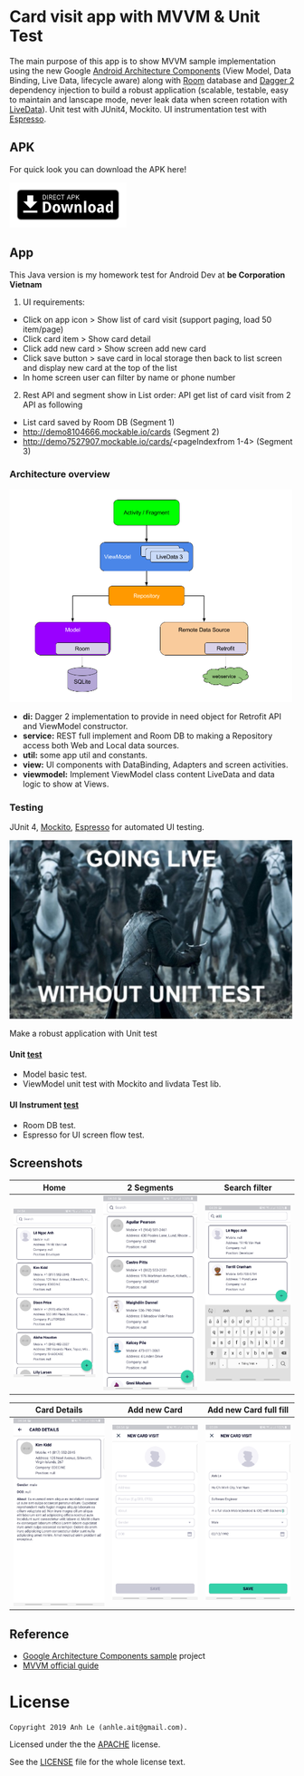 # Card visit app with MVVM & Unit Test
The main purpose of this app is to show MVVM sample implementation using the new Google [Android Architecture Components][1] (View Model, Data Binding, Live Data, lifecycle aware) along with [Room][2] database and [Dagger 2][3] dependency injection to build a robust application (scalable, testable, easy to maintain and lanscape mode, never leak data when screen rotation with [LiveData][8]). Unit test with JUnit4, Mockito. UI instrumentation test with [Espresso][7].

## APK
For quick look you can download the APK here!

[<img src="/.assets/direct-apk-download.png"
      alt="Direct apk download"
      height="80">](/.assets/apk/card-visit-app-mvvm-debug.apk)

## App
This Java version is my homework test for Android Dev at **be Corporation Vietnam**
1. UI requirements:
- Click on app icon > Show list of card visit (support paging, load 50 item/page)
- Click card item > Show card detail
- Click add new card > Show screen add new card
- Click save button > save card in local storage then back to list screen
and display new card at the top of the list
- In home screen user can filter by name or phone number

2. Rest API and segment show in List order:
API get list of card visit from 2 API as following
- List card saved by Room DB (Segment 1)
- http://demo8104666.mockable.io/cards (Segment 2)
- http://demo7527907.mockable.io/cards/<pageIndex​ from 1-4>  (Segment 3)


### Architecture overview

<img src="/.assets/mvvm-architecture.png" width="500" height="375"/>

- **di:** Dagger 2 implementation to provide in need object for Retrofit API and ViewModel constructor.
- **service:** REST full implement and Room DB to making a Repository access both Web and Local data sources.
- **util:** some app util and constants.
- **view:** UI components with DataBinding, Adapters and screen activities.
- **viewmodel:** Implement ViewModel class content LiveData and data logic to show at Views.


### Testing

JUnit 4, [Mockito][4], [Espresso][7] for automated UI testing.

<img src="/.assets/unit-test.jpg" width="500" height="316"/>

Make a robust application with Unit test

#### Unit [test](/app/src/test)
- Model basic test.
- ViewModel unit test with Mockito and livdata Test lib.

#### UI Instrument [test](/app/src/androidTest)
- Room DB test.
- Espresso for UI screen flow test.

## Screenshots
| Home | 2 Segments | Search filter
|:-:|:-:|:-:|
| ![First](/.assets/screenshots/0.jpg?raw=true) | ![Sec](/.assets/screenshots/1.jpg?raw=true)  | ![Third](/.assets/screenshots/2.jpg?raw=true) |

| Card Details | Add new Card | Add new Card full fill
|:-:|:-:|:-:|
| ![Fourth](/.assets/screenshots/3.jpg?raw=true) | ![Fiveth](/.assets/screenshots/4.jpg?raw=true) | ![Sixth](/.assets/screenshots/5.jpg?raw=true) |



## Reference
* [Google Architecture Components sample][5] project
* [MVVM official guide][6]


[1]: https://developer.android.com/topic/libraries/architecture/index.html
[2]: https://developer.android.com/topic/libraries/architecture/room.html
[3]: https://github.com/google/dagger
[4]: https://github.com/mockito/mockito
[5]: https://github.com/googlesamples/android-architecture-components
[6]: https://developer.android.com/jetpack/docs/guide
[7]: https://developer.android.com/training/testing/espresso/index.html
[8]: https://developer.android.com/topic/libraries/architecture/livedata.html

License
=======

    Copyright 2019 Anh Le (anhle.ait@gmail.com).

Licensed under the the [APACHE](http://www.apache.org/licenses/LICENSE-2.0.txt) license.
    
See the [LICENSE](/LICENSE) file for the whole license text.